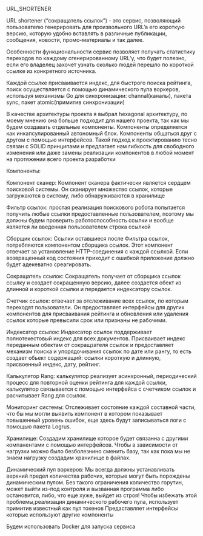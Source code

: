 URL_SHORTENER

URL shortener (“сокращатель ссылок”) - это сервис, позволяющий пользователю генерировать  для произвольного URL’a его короткую версию, которую удобно вставлять в различные публикации, сообщения, новости, промо-материалы и так далее.

Особенности функциональности сервис позволяет получать статистику переходов по каждому сгенерированному URL’у, что будет полезно, если его владелец захочет узнать сколько людей перешло по короткой ссылке из конкретного источника.

Каждой ссылке присваивается индекс, для быстрого поиска рейтинга, поиск осуществляется с помощью динамического пула воркеров, используя механизмы Go для синхронизации: channal(каналы), пакета sync, пакет atomic(примитив синхронизации)

В качестве архитектуры проекта я выбрал hexagonal архитектуру, по моему мнению она больше подходит для нашего проекта, так как мы будем создавать отдельные компоненты.
Компоненты определяется как инкапсулированный автономный блок. Компоненты общаться друг с другом
с помощью интерфейсов. Такой подход к проектированию тесно связан с SOLID принципами и предлагает нам гибкость для свободного изменения или даже замены реализации компонентов в любой момент на протяжении всего проекта разработки

Компоненты:

Компонент сканер:
Компонент сканера фактически является сердцем поисковой системы. Он сканирует множество
ссылок, которые загружаются в систему, либо обнаруживаются в хранилище

Фильтр ссылок:
простая реализация поискового робота попытается получить любые ссылки предоставленные пользователем, поэтому мы должны будем проверить работоспособность ссылки и вообще является ли введенная пользователем строка ссылкой

Сборщик ссылок:
Ссылки оставшиеся после Фильтра ссылок, потребляются компонентом сборщика ссылок.
Этот компонент отвечает за установление HTTP-соединения с каждой ссылкой.
Если возвращенный код состояния приходит с ошибкой приложение должно будет адекеватно среагировать.

Сокращатель ссылок:
Сокращатель получает от сборщика ссылок ссылку и создает сокращенную версию, далее создается обект из длинной и короткой ссылки и передается индексатору ссылок.

Счетчик ссылок:
отвечает за отслеживание всех ссылок, по которым переходят пользователи. Он предоставляет интерфейсы для других компонентов для присваивания рейтинга и обновления или удаления ссылок которые превысили срок или признаны не рабочими.

Индексатор ссылок:
Индексатор ссылок поддерживает полнотекестовый индекс для всех документов.
Присваивает индекс переданным обектам от сокращзателя ссылок и предоставляет механизм поиска и упорядочивания ссылок по дате или рангу, то есть создает обьект содержащий: ссылки короткую и длинную, присвоенный индекс, дату, рейтинг. 

Калькулятор Rang:
калькулятор реализует асинхронный, периодический процесс для повторной оценки
рейтинга для каждой ссылки, калькулятор связывается с помощью интерфейса с счетчиком ссылок и расчитывает Rang для ссылок.

Мониторинг системы:
Отслеживает состояние каждой составной части, что бы мы могли выявить компонент в котором показывает повышенный уровень ошибок, еще здесь будут записываться логи с помощью пакета Logrus.

Хранилище:
Создадим хранилище которое будет связанна с другими компанентами с помощью интерфейсов. Чтобы в зависимости от нагрузки можно было безболезнино сменить базу, так как пока мы не знаем нагрузку создадим хранилище в файлах.

Динамический пул воркеров:
Мы всегда должны устанавливать верхний предел количества
рабочих, которые могут быть порождены динамическим пулом. Без такого ограничения количество горутин, может выйти из-под контроля и вызванная программа либо остановится, либо, что еще хуже, выйдет из строя!
Чтобы избежать этой проблемы,реализация динамического рабочего пула, использует примитив известный как пул токенов
Предаставляет интерфейсы которые используют другие компоненты 

Будем использовать Docker для запуска сервиса

